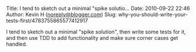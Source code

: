 Title: I tend to sketch out a minimal &quot;spike solutio...
Date: 2010-09-22 22:46
Author: Kevin H (noreply@blogger.com)
Slug: why-you-should-write-your-tests-first/4783755865577412917

I tend to sketch out a minimal "spike solution", then write some tests
for it, and then use TDD to add functionality and make sure corner cases
get handled.

